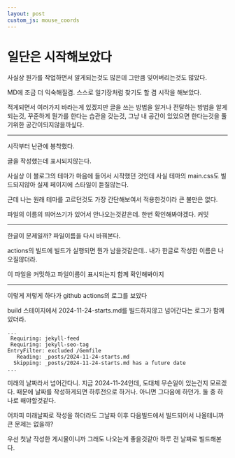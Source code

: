 ```yaml
---
layout: post
custom_js: mouse_coords
---
```


# 일단은 시작해보았다

사실상 뭔가를 작업하면서 알게되는것도 많은데 그만큼 잊어버리는것도 많았다.

MD에 조금 더 익숙해질겸. 스스로 일기장처럼 찾기도 할 겸 시작을 해보았다.

적게되면서 여러가지 바라는게 있겠지만 글을 쓰는 방법을 알거나 전달하는 방법을 알게되는것, 꾸준하게 뭔가를 한다는 습관을 갖는것, 그냥 내 공간이 있었으면 한다는것을 풀기위한 공간이되지않을까싶다.

---

시작부터 난관에 봉착했다.

글을 작성했는데 표시되지않는다.

사실상 이 블로그의 테마가 마음에 들어서 시작했던 것인데 사실 테마의 main.css도 빌드되지않아 실제 페이지에 스타일이 듣질않는다.

근데 나는 원래 테마를 고르던것도 가장 간단해보여서 적용한것이라 큰 불만은 없다.

파일의 이름의 띄어쓰기가 있어서 안나오는것같은데. 한번 확인해봐야겠다. 커밋

---

한글이 문제일까? 파일이름을 다시 바꿔본다.

actions의 빌드에 빌드가 실행되면 뭔가 남을것같은데.. 내가 한글로 작성한 이름은 나오질않더라.

이 파일을 커밋하고 파일이름이 표시되는지 함께 확인해봐야지

---

이렇게 저렇게 하다가 github actions의 로그를 보았다

build 스테이지에서 2024-11-24-starts.md를 빌드하지않고 넘어간다는 로그가 함께 있더라.

```
...
 Requiring: jekyll-feed
 Requiring: jekyll-seo-tag
EntryFilter: excluded /Gemfile
   Reading: _posts/2024-11-24-starts.md
  Skipping: _posts/2024-11-24-starts.md has a future date
...
```

미래의 날짜라서 넘어간다니. 지금 2024-11-24인데, 도대체 무슨일이 있는건지 모르겠다.
때문에 날짜를 작성하게되면 하루전으로 하거나. 아니면 그다음에 하던가. 둘 중 하나로 해야할것같다.

어차피 미래날짜로 작성을 하더라도 그날짜 이후 다음빌드에서 빌드되어서 나올테니까 큰 문제는 없을까?

우선 첫날 작성한 게시물이니까 그래도 나오는게 좋을것같아 하루 전 날짜로 빌드해본다.
